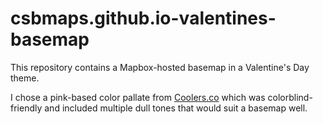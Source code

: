 # csbmaps.github.io-valentines-basemap

This repository contains a Mapbox-hosted basemap in a Valentine's Day theme.

I chose a pink-based color pallate from [Coolers.co](https://coolors.co/f1e4e8-e2dcde-ceb1be-b97375-2d2d34) which was colorblind-friendly and included multiple dull tones that would suit a basemap well.
